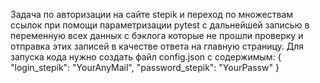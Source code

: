 Задача по авторизации на сайте stepik и переход по множествам ссылок при помощи параметризации pytest с дальнейшей записью в переменную всех данных с бэклога которые не прошли проверку и отправка этих записей в качестве ответа на главную страницу.
Для запуска кода нужно создать файл config.json с содержимым:
{
  "login_stepik": "YourAnyMail",
  "password_stepik": "YourPassw"
}
